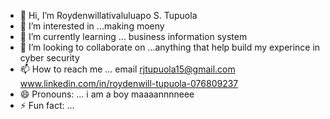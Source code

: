 - 👋 Hi, I’m Roydenwillativaluluapo S. Tupuola
- 👀 I’m interested in ...making moeny
- 🌱 I’m currently learning ... business information system 
- 💞️ I’m looking to collaborate on ...anything that help build my experince in cyber security 
- 📫 How to reach me ... email rjtupuola15@gmail.com  www.linkedin.com/in/roydenwill-tupuola-076809237
- 😄 Pronouns: ... i am a boy maaaannnneee
- ⚡ Fun fact: ... 

<!---
roytupuola/roytupuola is a ✨ special ✨ repository because its `README.md` (this file) appears on your GitHub profile.
You can click the Preview link to take a look at your changes.
--->
